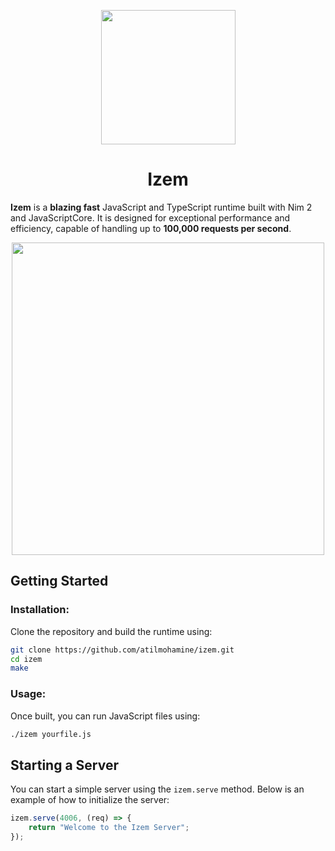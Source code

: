 <p align="center">
   <img src="https://github.com/user-attachments/assets/b6de3739-baf3-4b27-a30a-26eb0def4169" style="width: 215px">
</p>
<h1 align="center">Izem</h1>

**Izem** is a **blazing fast** JavaScript and TypeScript runtime built with Nim 2 and JavaScriptCore. It is designed for exceptional performance and efficiency, capable of handling up to **100,000 requests per second**.

<p align="center">
   <img src="https://github.com/user-attachments/assets/202f3368-b516-4eaa-b00a-d80f6f35bc2b" style="width: 500px">
</p>

## Getting Started

### Installation:

Clone the repository and build the runtime using:

```bash
git clone https://github.com/atilmohamine/izem.git
cd izem
make
```

### Usage:

Once built, you can run JavaScript files using:

```bash
./izem yourfile.js
```

## Starting a Server

You can start a simple server using the `izem.serve` method. Below is an example of how to initialize the server:

```js
izem.serve(4006, (req) => {
    return "Welcome to the Izem Server";
});
```
